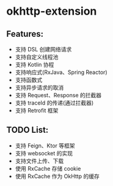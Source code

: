 # okhttp-extension

## Features:

* 支持 DSL 创建网络请求
* 支持自定义线程池
* 支持 Kotlin 协程
* 支持响应式(RxJava、Spring Reactor) 
* 支持函数式
* 支持异步请求的取消
* 支持 Request、Response 的拦截器
* 支持 traceId 的传递(通过拦截器)
* 支持 Retrofit 框架

## TODO List:

* 支持 Feign、Ktor 等框架
* 支持 websocket 的实现
* 支持文件上传、下载
* 使用 RxCache 存储 cookie
* 使用 RxCache 作为 OkHttp 的缓存